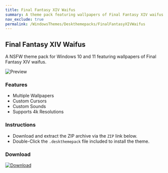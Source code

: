```yaml
---
title: Final Fantasy XIV Waifus
summary: A theme pack featuring wallpapers of Final Fantasy XIV waifus
nav_exclude: true
permalink: /WindowsThemes/Deskthemepacks/FinalFantasyXIVWaifus
---
```


## Final Fantasy XIV Waifus

A NSFW theme pack for Windows 10 and 11 featuring wallpapers of Final Fantasy XIV waifus.

![Preview](https://gitlab.com/the-back-room/deskthemepacks/nsfw/final-fantasy-xiv-waifus/-/raw/main/Extras/Preview.bmp)

### Features

- Multiple Wallpapers
- Custom Cursors
- Custom Sounds
- Supports 4k Resolutions

### Instructions

- Download and extract the ZIP archive via the `ZIP` link below.
- Double-Click the `.deskthemepack` file included to install the theme.

### Download

[![Download](https://img.shields.io/badge/GitLab-black?style=plastic&logo=gitlab&logoColor=white&logoSize=auto&labelColor=red&color=black&cacheSeconds=3600)](https://gitlab.com/the-back-room/deskthemepacks/nsfw/final-fantasy-xiv-waifus/-/archive/main/final-fantasy-xiv-waifus-main.zip)